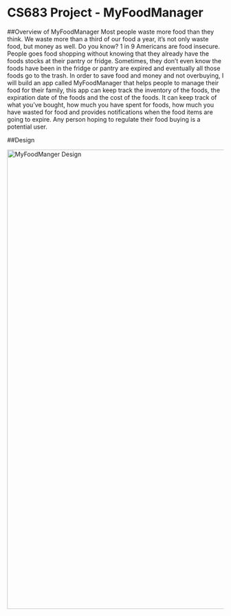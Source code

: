 # CS683 Project  - MyFoodManager

##Overview of MyFoodManager
    Most people waste more food than they think. We waste more than a third of our food
a year, it’s not only waste food, but money as well. Do you know? 1 in 9 Americans are
food insecure. People goes food shopping without knowing that they already have the
foods stocks at their pantry or fridge. Sometimes, they don’t even know the foods
have been in the fridge or pantry are expired and eventually all those foods go to the
trash.
     In order to save food and money and not overbuying, I will build an app called
MyFoodManager that helps people to manage their food for their family, this app can
keep track the inventory of the foods, the expiration date of the foods and the cost of
the foods. It can keep track of what you’ve bought, how much you have spent for
foods, how much you have wasted for food and provides notifications when the food
items are going to expire. Any person hoping to regulate their food buying is a
potential user.



##Design

<img width="1069" alt="MyFoodManger Design" src="https://user-images.githubusercontent.com/46608139/129611188-e7aecdcd-0b01-4b8f-a984-23a3e8d57fce.png" />

